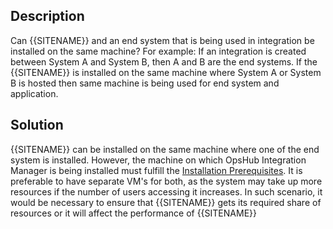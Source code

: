 ## Description

Can {{SITENAME}} and an end system that is being used in integration be installed on the same machine? For example: If an integration is created between System A and System B, then A and B are the end systems. If the {{SITENAME}} is installed on the same machine where System A or System B is hosted then same machine is being used for end system and application.

## Solution

{{SITENAME}} can be installed on the same machine where one of the end system is installed. However, the machine on which OpsHub Integration Manager is being installed must fulfill the [Installation Prerequisites](../../../getting-started/prerequisites.md#installation-prerequisites). It is preferable to have separate VM's for both, as the system may take up more resources if the number of users accessing it increases. In such scenario, it would be necessary to ensure that {{SITENAME}} gets its required share of resources or it will affect the performance of {{SITENAME}}


